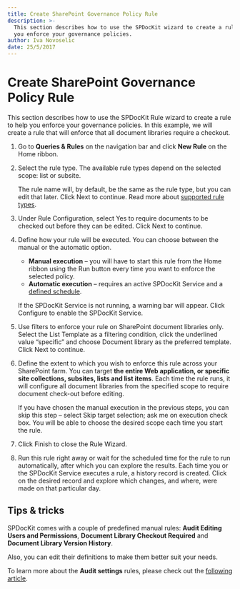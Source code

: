 ```yaml
---
title: Create SharePoint Governance Policy Rule
description: >-
  This section describes how to use the SPDocKit wizard to create a rule to help
  you enforce your governance policies.
author: Iva Novoselic
date: 25/5/2017
---
```


# Create SharePoint Governance Policy Rule

This section describes how to use the SPDocKit Rule wizard to create a rule to help you enforce your governance policies. In this example, we will create a rule that will enforce that all document libraries require a checkout.

1. Go to **Queries & Rules** on the navigation bar and click **New Rule** on the Home ribbon.
2. Select the rule type. The available rule types depend on the selected scope: list or subsite.

   The rule name will, by default, be the same as the rule type, but you can edit that later. Click Next to continue. Read more about [supported rule types](queries-and-rules-screen.md).

3. Under Rule Configuration, select Yes to require documents to be checked out before they can be edited. Click Next to continue.
4. Define how your rule will be executed. You can choose between the manual or the automatic option.

   * **Manual execution** – you will have to start this rule from the Home ribbon using the Run button every time you want to enforce the selected policy.
   * **Automatic execution** – requires an active SPDocKit Service and a [defined schedule](queries-and-rules-screen.md).

   If the SPDocKit Service is not running, a warning bar will appear. Click Configure to enable the SPDocKit Service.

5. Use filters to enforce your rule on SharePoint document libraries only. Select the List Template as a filtering condition, click the underlined value “specific” and choose Document library as the preferred template. Click Next to continue.
6. Define the extent to which you wish to enforce this rule across your SharePoint farm. You can target **the entire Web application, or specific site collections, subsites, lists and list items**. Each time the rule runs, it will configure all document libraries from the specified scope to require document check-out before editing.

   If you have chosen the manual execution in the previous steps, you can skip this step – select Skip target selection; ask me on execution check box. You will be able to choose the desired scope each time you start the rule.

7. Click Finish to close the Rule Wizard.
8. Run this rule right away or wait for the scheduled time for the rule to run automatically, after which you can explore the results. Each time you or the SPDocKit Service executes a rule, a history record is created. Click on the desired record and explore which changes, and where, were made on that particular day.

## Tips & tricks

SPDocKit comes with a couple of predefined manual rules: **Audit Editing Users and Permissions**, **Document Library Checkout Required** and **Document Library Version History**.

Also, you can edit their definitions to make them better suit your needs.

To learn more about the **Audit settings** rules, please check out the [following article](create-audit-queries-and-rules.md).

